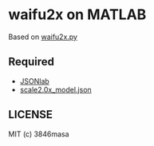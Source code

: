 # waifu2x on MATLAB

Based on [waifu2x.py]

## Required
- [JSONlab]
- [scale2.0x_model.json]

## LICENSE
MIT (c) 3846masa

[JSONlab]: http://www.mathworks.com/matlabcentral/fileexchange/33381-jsonlab--a-toolbox-to-encode-decode-json-files

[waifu2x.py]: https://github.com/marcan/cl-waifu2x/blob/1b1dd24e1d09b6ce14f2ea59b1e52d27a64a1614/tools/waifu2x.py

[scale2.0x_model.json]: https://github.com/nagadomi/waifu2x/tree/master/models
